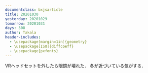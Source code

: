 ```yaml
---
documentclass: bxjsarticle
title: 20201030
yesterday: 20201029
tomorrow: 20201031
days: 308
author: Takala
header-includes:
  - \usepackage[margin=1in]{geometry}
  - \usepackage[ISO]{diffcoeff}
  - \usepackage{pxfonts}
---
```



VRヘッドセットを外したら眼鏡が壊れた．
冬が近づいている気がする．